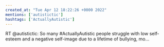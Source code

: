 ```yaml
---
created_at: "Tue Apr 12 18:22:26 +0000 2022"
mentions: ['autistictic']
hashtags: ['ActuallyAutistic']
---
```


RT @autistictic: So many #ActuallyAutistic people struggle with low self-esteem and a negative self-image due to a lifetime of bullying, mo…
